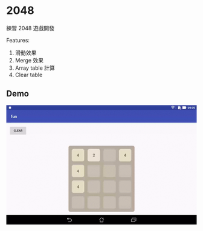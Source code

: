# 2048
練習 2048 遊戲開發

Features:
1. 滑動效果
2. Merge 效果
3. Array table 計算
4. Clear table

## Demo
![Demo picture](https://github.com/simon12419/2048/blob/master/docs/demo_20180619.gif)
